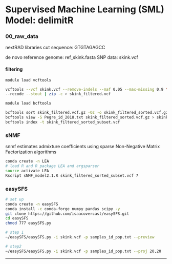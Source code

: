 # Supervised Machine Learning (SML) Model: delimitR

### 00_raw_data
nextRAD libraries 
cut sequence: GTGTAGAGCC

de novo reference genome: ref_skink.fasta
SNP data: skink.vcf

#### filtering
```sh
module load vcftools

vcftools --vcf skink.vcf --remove-indels --maf 0.05 --max-missing 0.9 \
--recode --stout | zip -c > skink_filtered.vcf
```

```sh
module load bcftools

bcftools sort skink_filtered.vcf.gz -Oz -o skink_filtered_sorted.vcf.gz 
bcftools view -S Pegre_id_2018.txt skink_filtered_sorted.vcf.gz > skink_filtered_sorted_subset.vcf.gz
bcftools index -t skink_filtered_sorted_subset.vcf
```
### sNMF
snmf estimates admixture coefficients using sparse Non-Negative Matrix Factorization algorithms
```sh
conda create -n LEA
# load R and R package LEA and argsparser
source activate LEA
Rscript sNMF_model2.1.R skink_filtered_sorted_subset.vcf 7
```


### easySFS

```sh
# set up
conda create -n easySFS
conda install -c conda-forge numpy pandas scipy -y
git clone https://github.com/isaacovercast/easySFS.git
cd easySFS
chmod 777 easySFS.py

# step 1
~/easySFS/easySFS.py -i skink.vcf -p samples_id_pop.txt --preview

# step2
~/easySFS/easySFS.py -i skink.vcf -p samples_id_pop.txt --proj 20,20
```

---
